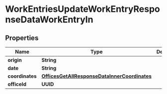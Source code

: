 

# WorkEntriesUpdateWorkEntryResponseDataWorkEntryIn


## Properties

| Name | Type | Description | Notes |
|------------ | ------------- | ------------- | -------------|
|**origin** | **String** |  |  [optional] |
|**date** | **String** |  |  [optional] |
|**coordinates** | [**OfficesGetAllResponseDataInnerCoordinates**](OfficesGetAllResponseDataInnerCoordinates.md) |  |  [optional] |
|**officeId** | **UUID** |  |  [optional] |




